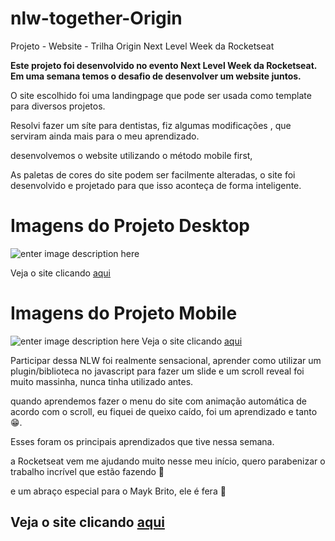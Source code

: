 # nlw-together-Origin
Projeto - Website - Trilha Origin Next Level Week da Rocketseat

**Este projeto foi desenvolvido no evento Next Level Week da Rocketseat. Em uma semana temos o desafio de desenvolver um website juntos.**

O site escolhido foi uma landingpage que pode ser usada como template para diversos projetos.

Resolvi fazer um síte para dentistas, fiz algumas modificações , que serviram ainda mais para o meu aprendizado.

desenvolvemos o website utilizando o método mobile first,

As paletas de cores do site podem ser facilmente alteradas, o site foi desenvolvido e projetado para que isso aconteça de forma inteligente.

# Imagens do Projeto Desktop
![enter image description here](https://github.com/ViniSCode/nlw-together-Origin/blob/main/Project%20Images/ProjectImageDesktop.PNG?raw=true)

 Veja o site clicando [aqui](https://nlw-together-origin-website.vercel.app/)

# Imagens do Projeto Mobile
![enter image description here](https://github.com/ViniSCode/nlw-together-Origin/blob/main/Project%20Images/ProjectImageMobileNoBg.png?raw=true)
 Veja o site clicando [aqui](https://nlw-together-origin-website.vercel.app/)
<br>

Participar dessa NLW foi realmente sensacional, aprender como utilizar um plugin/biblioteca no javascript para fazer um slide e um scroll reveal foi muito massinha, nunca tinha utilizado antes.

quando aprendemos fazer o menu do site com animação automática de acordo com o scroll, eu fiquei de queixo caído, foi um aprendizado e tanto 😁.

Esses foram os principais aprendizados que tive nessa semana.

  

a Rocketseat vem me ajudando muito nesse meu início, quero parabenizar o trabalho incrível que estão fazendo 💜

e um abraço especial para o Mayk Brito, ele é fera 💜


 ## Veja o site clicando [aqui](https://nlw-together-origin-website.vercel.app/)
